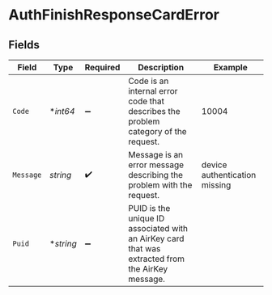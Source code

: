 # AuthFinishResponseCardError


## Fields

| Field                                                                                            | Type                                                                                             | Required                                                                                         | Description                                                                                      | Example                                                                                          |
| ------------------------------------------------------------------------------------------------ | ------------------------------------------------------------------------------------------------ | ------------------------------------------------------------------------------------------------ | ------------------------------------------------------------------------------------------------ | ------------------------------------------------------------------------------------------------ |
| `Code`                                                                                           | **int64*                                                                                         | :heavy_minus_sign:                                                                               | Code is an internal error code that describes the problem category of the request.               | 10004                                                                                            |
| `Message`                                                                                        | *string*                                                                                         | :heavy_check_mark:                                                                               | Message is an error message describing the problem with the request.                             | device authentication missing                                                                    |
| `Puid`                                                                                           | **string*                                                                                        | :heavy_minus_sign:                                                                               | PUID is the unique ID associated with an AirKey card that was extracted from the AirKey message. |                                                                                                  |